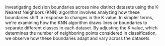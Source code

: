 Investigating decision boundaries across nine distinct datasets using the K-Nearest Neighbors (KNN) algorithm involves analyzing how these boundaries shift in response to changes in the K value. In simpler terms, we're examining how the KNN algorithm draws lines or boundaries to separate different classes in each dataset. By adjusting the K value, which determines the number of neighboring points considered in classification, we observe how these boundaries adapt and vary across the datasets.
